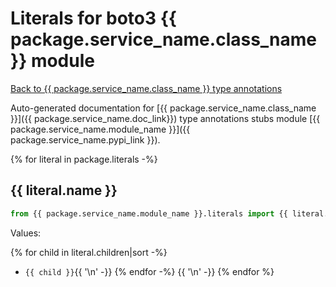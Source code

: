 # Literals for boto3 {{ package.service_name.class_name }} module

[Back to {{ package.service_name.class_name }} type annotations](./index.md)

Auto-generated documentation for [{{ package.service_name.class_name }}]({{ package.service_name.doc_link}})
type annotations stubs module [{{ package.service_name.module_name }}]({{ package.service_name.pypi_link }}).

{% for literal in package.literals -%}
## {{ literal.name }}

```python
from {{ package.service_name.module_name }}.literals import {{ literal.name }}
```

Values:

{% for child in literal.children|sort -%}
- `{{ child }}`{{ '\n' -}}
{% endfor -%}
{{ '\n' -}}
{% endfor %}